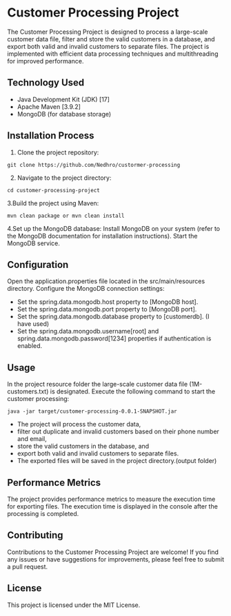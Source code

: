 # Customer Processing Project

The Customer Processing Project is designed to process a large-scale customer data file, filter and store the valid customers in a database, and export both valid and invalid customers to separate files. The project is implemented with efficient data processing techniques and multithreading for improved performance.

## Technology Used

- Java Development Kit (JDK) [17]
- Apache Maven [3.9.2]
- MongoDB (for database storage)

## Installation Process

1. Clone the project repository:

```shell
git clone https://github.com/Nedhro/custormer-processing
```
2. Navigate to the project directory:

```shell
cd customer-processing-project
```

3.Build the project using Maven:

```shell
mvn clean package or mvn clean install
```

4.Set up the MongoDB database:
Install MongoDB on your system (refer to the MongoDB documentation for installation instructions).
Start the MongoDB service.

## Configuration
Open the application.properties file located in the src/main/resources directory.
Configure the MongoDB connection settings:
- Set the spring.data.mongodb.host property to [MongoDB host].
- Set the spring.data.mongodb.port property to [MongoDB port].
- Set the spring.data.mongodb.database property to [customerdb]. (I have used)
- Set the spring.data.mongodb.username[root] and spring.data.mongodb.password[1234] properties if authentication is enabled.

## Usage
In the project resource folder the large-scale customer data file (1M-customers.txt) is designated.
Execute the following command to start the customer processing:
```shell
java -jar target/customer-processing-0.0.1-SNAPSHOT.jar
```
- The project will process the customer data,
- filter out duplicate and invalid customers based on their phone number and email, 
- store the valid customers in the database, and 
- export both valid and invalid customers to separate files.
- The exported files will be saved in the project directory.(output folder)

## Performance Metrics
The project provides performance metrics to measure the execution time for exporting files. The execution time is displayed in the console after the processing is completed.

## Contributing
Contributions to the Customer Processing Project are welcome! If you find any issues or have suggestions for improvements, please feel free to submit a pull request.

## License
This project is licensed under the MIT License.
